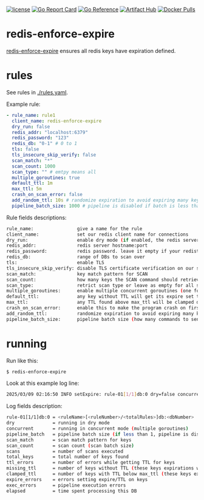 [![license](http://img.shields.io/badge/license-MIT-blue.svg)](https://github.com/udhos/redis-enforce-expire/blob/main/LICENSE)
[![Go Report Card](https://goreportcard.com/badge/github.com/udhos/redis-enforce-expire)](https://goreportcard.com/report/github.com/udhos/redis-enforce-expire)
[![Go Reference](https://pkg.go.dev/badge/github.com/udhos/redis-enforce-expire.svg)](https://pkg.go.dev/github.com/udhos/redis-enforce-expire)
[![Artifact Hub](https://img.shields.io/endpoint?url=https://artifacthub.io/badge/repository/redis-enforce-expire)](https://artifacthub.io/packages/search?repo=redis-enforce-expire)
[![Docker Pulls](https://img.shields.io/docker/pulls/udhos/redis-enforce-expire)](https://hub.docker.com/r/udhos/redis-enforce-expire)

# redis-enforce-expire

[redis-enforce-expire](https://github.com/udhos/redis-enforce-expire) ensures all redis keys have expiration defined.

# rules

See rules in [./rules.yaml](./rules.yaml).

Example rule:

```yaml
- rule_name: rule1
  client_name: redis-enforce-expire
  dry_run: false
  redis_addr: "localhost:6379"
  redis_password: "123"
  redis_db: "0-1" # 0 to 1
  tls: false
  tls_insecure_skip_verify: false
  scan_match: "*"
  scan_count: 1000
  scan_type: "" # emtpy means all
  multiple_goroutines: true
  default_ttl: 1m
  max_ttl: 5m
  crash_on_scan_error: false
  add_random_ttl: 10s # randomize expiration to avoid expiring many keys at the same time
  pipeline_batch_size: 1000 # pipeline is disabled if batch is less than 1
```

Rule fields descriptions:

```bash
rule_name:                give a name for the rule
client_name:              set our redis client name for connections
dry_run:                  enable dry mode (if enabled, the redis server is not modified)
redis_addr:               redis server hostname:port
redis_password:           redis password. leave it empty if your redist server does not have a password
redis_db:                 range of DBs to scan over
tls:                      enable TLS
tls_insecure_skip_verify: disable TLS certificate verification on our side
scan_match:               key match pattern for SCAN
scan_count:               how many keys the SCAN command should retrieve for every request
scan_type:                retrict scan type or leave as empty for all scan types
multiple_goroutines:      enable multiple concurrent goroutines (one for each db)
default_ttl:              any key without TTL will get its expire set to default_ttl
max_ttl:                  any TTL found above max_ttl will be clamped down to max_ttl
crash_on_scan_error:      enable this to make the program crash on first scan error
add_random_ttl:           randomize expiration to avoid expiring many keys at the same time
pipeline_batch_size:      pipeline batch size (how many commands to send before receiving responses)
```

# running

Run like this:

```bash
$ redis-enforce-expire
```

Look at this example log line:

```bash
2025/03/09 02:16:50 INFO setExpire: rule-01[1/1]db:0 dry=false concurrent=true pipeline_batch=1000 scan_match=* scan_count=1000 scans=1000 total_keys=1000000 ttl_errors=0 missing_ttl=1000000(1m0s) clamped_ttl=0(5m0s) expire_errors=0 exec_errors=0 elapsed=1.995328952s
```

Log fields description:

```bash
rule-01[1/1]db:0 = <ruleName>[<ruleNumber>/<totalRules>]db:<dbNumber>
dry              = running in dry mode
concurrent       = running in concurrent mode (multiple goroutines)
pipeline_batch   = pipeline batch size (if less than 1, pipeline is disabled)
scan_match       = scan match pattern for keys
scan_count       = scan count (scan batch size)
scans            = number of scans executed
total_keys       = total number of keys found
ttl_errors       = number of errors while getting TTL for keys
missing_ttl      = number of keys without TTL (these keys expirations were set to default_ttl)
clamped_ttl      = number of keys with TTL below max_ttl (these keys expirations were set to max_ttl)
expire_errors    = errors setting expire/TTL on keys
exec_errors      = pipeline execution errors
elapsed          = time spent processing this DB
```

